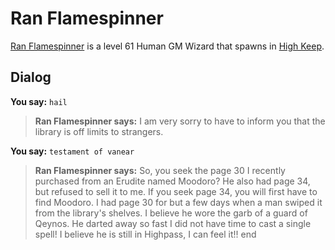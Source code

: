 # Ran Flamespinner



[Ran Flamespinner](/npc/6066) is a level 61 Human GM Wizard that spawns in [High Keep](/zone/6).



## Dialog

**You say:** `hail`



>**Ran Flamespinner says:** I am very sorry to have to inform you that the library is off limits to strangers.

**You say:** `testament of vanear`



>**Ran Flamespinner says:** So, you seek the page 30 I recently purchased from an Erudite named Moodoro? He also had page 34, but refused to sell it to me. If you seek page 34, you will first have to find Moodoro. I had page 30 for but a few days when a man swiped it from the library's shelves. I believe he wore the garb of a guard of Qeynos. He darted away so fast I did not have time to cast a single spell! I believe he is still in Highpass, I can feel it!!
end
